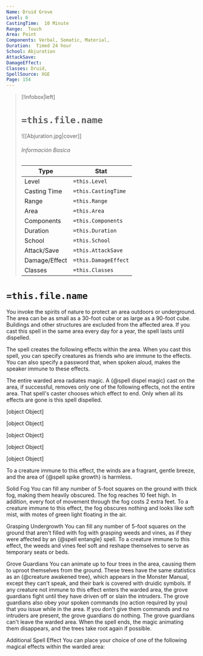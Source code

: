 ```yaml
---
Name: Druid Grove
Level: 6
CastingTime:  10 Minute 
Range:  Touch
Area: Point
Components: Verbal, Somatic, Material, 
Duration:  Timed 24 hour
School: Abjuration
AttackSave: 
DamageEffect: 
Classes: Druid, 
SpellSource: XGE
Page: 154
---
```


>[!infobox|left]
># `=this.file.name`
>![[Abjuration.jpg|cover]]
> ###### Información Basica
> Type |  Stat |
> ---|---|
> Level | `=this.Level` |
> Casting Time | `=this.CastingTime` |
> Range | `=this.Range` |
> Area | `=this.Area` |
> Components | `=this.Components` |
> Duration | `=this.Duration` |
> School | `=this.School` |
> Attack/Save | `=this.AttackSave` |
> Damage/Effect | `=this.DamageEffect` |
> Classes | `=this.Classes` |

# `=this.file.name`
You invoke the spirits of nature to protect an area outdoors or underground. The area can be as small as a 30-foot cube or as large as a 90-foot cube. Buildings and other structures are excluded from the affected area. If you cast this spell in the same area every day for a year, the spell lasts until dispelled.

The spell creates the following effects within the area. When you cast this spell, you can specify creatures as friends who are immune to the effects. You can also specify a password that, when spoken aloud, makes the speaker immune to these effects.

The entire warded area radiates magic. A {@spell dispel magic} cast on the area, if successful, removes only one of the following effects, not the entire area. That spell&#x27;s caster chooses which effect to end. Only when all its effects are gone is this spell dispelled.

[object Object]

[object Object]

[object Object]

[object Object]

[object Object]

To a creature immune to this effect, the winds are a fragrant, gentle breeze, and the area of {@spell spike growth} is harmless.



 


 


 

Solid Fog
You can fill any number of 5-foot squares on the ground with thick fog, making them heavily obscured. The fog reaches 10 feet high. In addition, every foot of movement through the fog costs 2 extra feet. To a creature immune to this effect, the fog obscures nothing and looks like soft mist, with motes of green light floating in the air. 

Grasping Undergrowth
You can fill any number of 5-foot squares on the ground that aren&#x27;t filled with fog with grasping weeds and vines, as if they were affected by an {@spell entangle} spell. To a creature immune to this effect, the weeds and vines feel soft and reshape themselves to serve as temporary seats or beds. 

Grove Guardians
You can animate up to four trees in the area, causing them to uproot themselves from the ground. These trees have the same statistics as an {@creature awakened tree}, which appears in the Monster Manual, except they can&#x27;t speak, and their bark is covered with druidic symbols. If any creature not immune to this effect enters the warded area, the grove guardians fight until they have driven off or slain the intruders. The grove guardians also obey your spoken commands (no action required by you) that you issue while in the area. If you don&#x27;t give them commands and no intruders are present, the grove guardians do nothing. The grove guardians can&#x27;t leave the warded area. When the spell ends, the magic animating them disappears, and the trees take root again if possible. 

Additional Spell Effect
You can place your choice of one of the following magical effects within the warded area: 


 


 


